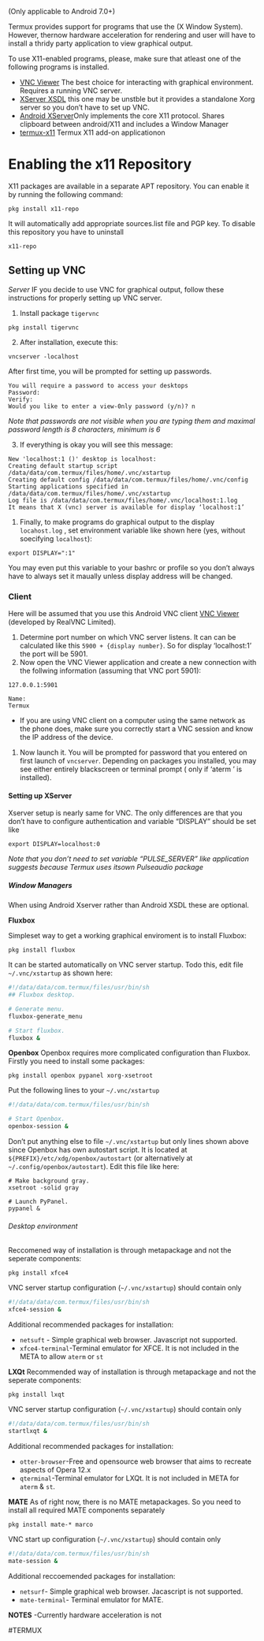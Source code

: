 (Only applicable to Android 7.0+)

Termux provides support for programs that use the (X Window System). However, thernow hardware acceleration for rendering and user will have to install a thridy party application to view graphical output. 

To use X11-enabled programs, please, make sure that atleast one of the following programs is installed.

- [VNC Viewer](https://play.google.com/store/apps/details?id=com.realvnc.viewer.android) The best choice for interacting with graphical environment. Requires a running VNC server.
- [XServer XSDL](https://play.google.com/store/apps/details?id=x.org.server) this one may be unstble but it provides a standalone Xorg server so you don’t have to set up VNC.
- [Android XServer](https://github.com/nwrkbiz/android-xserver)Only implements the core X11 protocol. Shares clipboard between android/X11 and includes a Window Manager
- [termux-x11](https://github.com/nwrkbiz/android-xserver) Termux X11 add-on applicationon

# Enabling the x11 Repository

X11 packages are available in a separate APT repository. You can enable it by running the following command: 
```
pkg install x11-repo
```
It will automatically add appropriate sources.list file and PGP key. 
To disable this repository you have to uninstall 
```
x11-repo
```


## Setting up VNC

*Server*
IF you decide to use VNC for graphical output, follow these instructions for properly setting up VNC server. 

1. Install package `tigervnc`
```
pkg install tigervnc
```
2. After installation, execute this:
```
vncserver -localhost
```

   After first time, you will be prompted for setting up passwords.
```
You will require a password to access your desktops
Password:
Verify:
Would you like to enter a view-0nly password (y/n)? n
```

*Note that passwords are not visible when you are typing them and maximal password length is 8 characters, minimum is 6*

3. If everything is okay you will see this message:
```
New 'localhost:1 ()' desktop is localhost:
Creating default startup script /data/data/com.termux/files/home/.vnc/xstartup
Creating default config /data/data/com.termux/files/home/.vnc/config
Starting applications specified in /data/data/com.termux/files/home/.vnc/xstartup
Log file is /data/data/com.termux/files/home/.vnc/localhost:1.log
It means that X (vnc) server is available for display ‘localhost:1’
```

1. Finally, to make programs do graphical output to the display `locahost.log` , set environment variable like shown here (yes, without soecifying `localhost`):
```
export DISPLAY=":1"
```
You may even put this variable to your bashrc or profile so you don’t always have to always set it maually unless display address will be changed.

### Client
Here will be assumed that you use this Android VNC client [VNC Viewer](https://play.google.com/store/apps/details?id=com.realvnc.viewer.android)  (developed by RealVNC Limited).

1. Determine port number on which VNC server listens. It can can be calculated like this  ``5900 + {display number}``. So for display ‘localhost:1’ the port will be 5901.
2. Now open the VNC Viewer application and create a new connection with the follwing information (assuming that VNC port 5901):
```Address: 
127.0.0.1:5901 

Name:
Termux
```
- If you are using VNC client on a computer using the same network as the phone does, make sure you correctly start a VNC session and know the IP address of the device.
1. Now launch it. You will be prompted for password that you entered on first launch of `vncserver`. Depending on packages you installed, you may see either entirely blackscreen or terminal prompt ( only if ‘aterm ’ is installed).

#### Setting up XServer 
Xserver setup is nearly same for VNC. The only differences are that you don’t have to configure authentication and variable “DISPLAY” should be set like 
```
export DISPLAY=localhost:0
```
*Note that you don’t need to set variable “PULSE_SERVER” like application suggests because Termux uses itsown Pulseaudio package*

##### Window Managers
When using Android Xserver rather than Android XSDL these are optional.

**Fluxbox**

Simpleset way to get a working graphical enviroment is to install Fluxbox:
```
pkg install fluxbox
```
It can be started automatically on VNC server startup. Todo this, edit file `~/.vnc/xstartup` as shown here:
```bash
#!/data/data/com.termux/files/usr/bin/sh
## Fluxbox desktop.

# Generate menu.
fluxbox-generate_menu

# Start fluxbox.
fluxbox &
```

**Openbox**
Openbox requires more complicated configuration than Fluxbox. Firstly you need to install some packages:
```
pkg install openbox pypanel xorg-xsetroot
```
Put the following lines to your `~/.vnc/xstartup`
```bash 
#!/data/data/com.termux/files/usr/bin/sh

# Start Openbox.
openbox-session &
```
Don’t put anything else to file `~/.vnc/xstartup` but only lines shown above since Openbox has own autostart script. It is located at `${PREFIX}/etc/xdg/openbox/autostart` (or alternatively at `~/.config/openbox/autostart`). Edit this file like here:
```
# Make background gray.
xsetroot -solid gray

# Launch PyPanel.
pypanel &
```

###### Desktop environment
Reccomened way of installation is through metapackage and not the seperate components:
```
pkg install xfce4
```
VNC server startup configuration (`~/.vnc/xstartup`) should contain only
```bash
#!/data/data/com.termux/files/usr/bin/sh
xfce4-session &
```
Additional recommended packages for installation:
- `netsuft` - Simple graphical web browser. Javascript not supported.
- `xfce4-terminal`-Terminal emulator for XFCE. It is not included in the META to allow `aterm` or `st`

**LXQt**
Recommended way of installation is through metapackage and not the seperate components: 
```
pkg install lxqt
```
VNC server startup configuration (`~/.vnc/xstartup`) should contain only
```bash
#!/data/data/com.termux/files/usr/bin/sh
startlxqt &
```
Additional recommended packages for installation:
- `otter-browser`-Free and opensource web browser that aims to recreate aspects of Opera 12.x
- `qterminal`-Terminal emulator for LXQt. It is not included in META for `aterm` & `st`.

**MATE**
As of right now, there is no MATE metapackages. So you need to install all required MATE components separately
```
pkg install mate-* marco
```
VNC start up configuration (`~/.vnc/xstartup`) should contain only
```bash
#!/data/data/com.termux/files/usr/bin/sh
mate-session &
```
Additional reccoemended packages for installation:
- `netsurf`- Simple graphical web browser. Jacascript is not supported.
- `mate-terminal`- Terminal emulator for MATE.

**NOTES**
-Currently hardware acceleration is not

#TERMUX 
